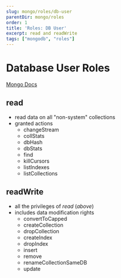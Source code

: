 ```yaml
---
slug: mongo/roles/db-user
parentDir: mongo/roles
order: 1
title: 'Roles: DB User'
excerpt: read and readWrite
tags: ["mongodb", "roles"]
---
```


# Database User Roles

[Mongo Docs](https://docs.mongodb.com/v5.0/reference/built-in-roles/)

## read

- read data on all "non-system" collections
- granted actions
  - changeStream
  - collStats
  - dbHash
  - dbStats
  - find
  - killCursors
  - listIndexes
  - listCollections

## readWrite

- all the privileges of _read_ (_above_)
- includes data modification rights
  - convertToCapped
  - createCollection
  - dropCollection
  - createIndex
  - dropIndex
  - insert
  - remove
  - renameCollectionSameDB
  - update
